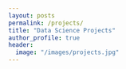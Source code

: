```yaml
---
layout: posts
permalink: /projects/
title: "Data Science Projects"
author_profile: true
header: 
  image: "/images/projects.jpg"
---
```




